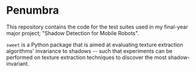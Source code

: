 # Penumbra

This repository contains the code for the test suites used in my final-year major project; "Shadow
Detection for Mobile Robots".

`sweet` is a Python package that is aimed at evaluating texture extraction algorithms' invariance to
shadows -- such that experiments can be performed on texture extraction techniques to discover the
most shadow-invariant.
